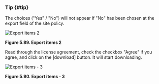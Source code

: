 ### Tip {#tip}

The choices (&quot;Yes&quot; / &quot;No&quot;) will not appear if &quot;No&quot; has been chosen at the export field of the site policy.

![Export items 2](../../assets/xoonips-operate84.png)

**Figure 5.89. Export items 2**

Read through the license agreement, check the checkbox &quot;Agree&quot; if you agree, and click on the [download] button. It will start downloading.

![Export items - 3](../../assets/xoonips-operate85.png)

**Figure 5.90. Export items - 3**